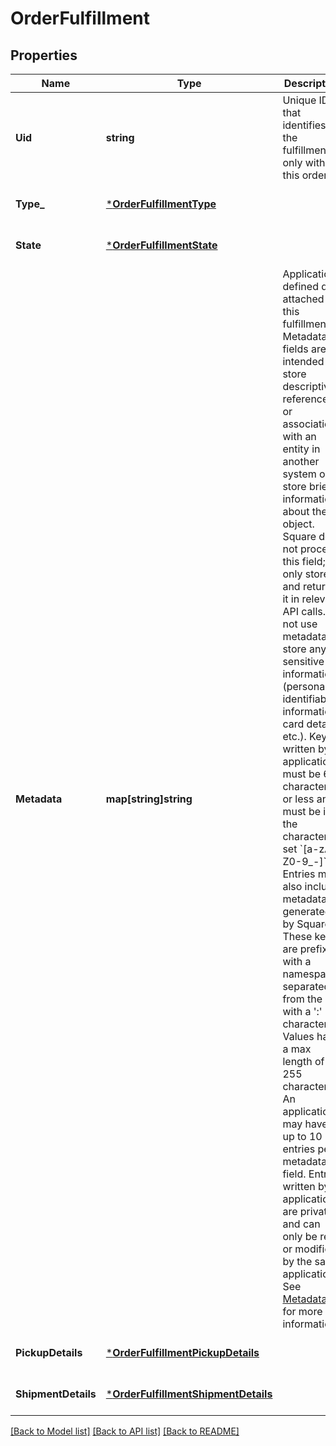 # OrderFulfillment

## Properties
Name | Type | Description | Notes
------------ | ------------- | ------------- | -------------
**Uid** | **string** | Unique ID that identifies the fulfillment only within this order. | [optional] [default to null]
**Type_** | [***OrderFulfillmentType**](OrderFulfillmentType.md) |  | [optional] [default to null]
**State** | [***OrderFulfillmentState**](OrderFulfillmentState.md) |  | [optional] [default to null]
**Metadata** | **map[string]string** | Application-defined data attached to this fulfillment. Metadata fields are intended to store descriptive references or associations with an entity in another system or store brief information about the object. Square does not process this field; it only stores and returns it in relevant API calls. Do not use metadata to store any sensitive information (personally identifiable information, card details, etc.).  Keys written by applications must be 60 characters or less and must be in the character set &#x60;[a-zA-Z0-9_-]&#x60;. Entries may also include metadata generated by Square. These keys are prefixed with a namespace, separated from the key with a &#x27;:&#x27; character.  Values have a max length of 255 characters.  An application may have up to 10 entries per metadata field.  Entries written by applications are private and can only be read or modified by the same application.  See [Metadata](https://developer.squareup.com/docs/build-basics/metadata) for more information. | [optional] [default to null]
**PickupDetails** | [***OrderFulfillmentPickupDetails**](OrderFulfillmentPickupDetails.md) |  | [optional] [default to null]
**ShipmentDetails** | [***OrderFulfillmentShipmentDetails**](OrderFulfillmentShipmentDetails.md) |  | [optional] [default to null]

[[Back to Model list]](../README.md#documentation-for-models) [[Back to API list]](../README.md#documentation-for-api-endpoints) [[Back to README]](../README.md)

